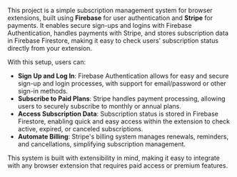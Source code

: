 This project is a simple subscription management system for browser extensions, built using **Firebase** for user authentication and **Stripe** for payments. It enables secure sign-ups and logins with Firebase Authentication, handles payments with Stripe, and stores subscription data in Firebase Firestore, making it easy to check users’ subscription status directly from your extension.

With this setup, users can:
- **Sign Up and Log In**: Firebase Authentication allows for easy and secure sign-up and login processes, with support for email/password or other sign-in methods.
- **Subscribe to Paid Plans**: Stripe handles payment processing, allowing users to securely subscribe to monthly or annual plans.
- **Access Subscription Data**: Subscription status is stored in Firebase Firestore, enabling quick and easy access within the extension to check active, expired, or canceled subscriptions.
- **Automate Billing**: Stripe's billing system manages renewals, reminders, and cancellations, simplifying subscription management.

This system is built with extensibility in mind, making it easy to integrate with any browser extension that requires paid access or premium features.
